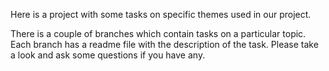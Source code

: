 Here is a project with some tasks on specific themes used in our project.

There is a couple of branches which contain tasks on a particular topic.
Each branch has a readme file with the description of the task.
Please take a look and ask some questions if you have any.